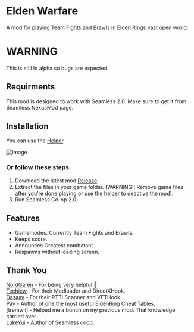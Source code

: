 # Elden Warfare
A mod for playing Team Fights and Brawls in Elden Rings vast open world.

# WARNING
This is still in alpha so bugs are expected.

## Requirments
This mod is designed to work with Seamless 2.0. Make sure to get it from Seamless NexusMod page.

## Installation
You can use the [Helper](https://github.com/ClayAmore/EldenWarfare-Helper/releases/tag/v1.0.0alpha).

![image](https://github.com/ClayAmore/EldenWarfare/assets/131625063/d622ab20-ba9d-4ac6-91ca-76ab366dd08a)

### Or follow these steps.
1. Download the latest mod [Release](https://github.com/ClayAmore/EldenWarfare/releases).
2. Extract the files in your game folder. (WARNING!! Remove game files after you're done playing or use the helper to deactive the mod).
3. Run Seamless Co-op 2.0.

## Features
* Gamemodes. Currently Team Fights and Brawls.
* Keeps score.
* Announces Greatest combatant.
* Respawns without loading screen.

## Thank You
[NordGaren](https://github.com/Nordgaren/) - For being very helpful 🙌 <br/>
[Techiew](https://github.com/Techiew/) - For their Modloader and DirectXHook. <br/>
[Dasaav](https://github.com/dasaav-dsv/) - For their RTTI Scanner and VFTHook. <br/>
Pav - Author of one the most useful EldenRing Cheat Tables. <br/>
[tremwil] - Helped me a bunch on my previous mod. That knowledge carried over. <br/>
[LukeYui](https://github.com/LukeYui/) - Author of Seamless coop. <br/>

